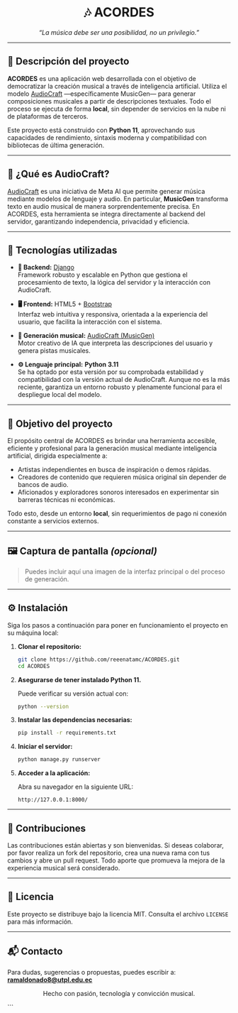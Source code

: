 <h1 align="center">🎶 ACORDES</h1>

<p align="center"><em>“La música debe ser una posibilidad, no un privilegio.”</em></p>

---

## 📝 Descripción del proyecto

**ACORDES** es una aplicación web desarrollada con el objetivo de democratizar la creación musical a través de inteligencia artificial. Utiliza el modelo [AudioCraft](https://github.com/facebookresearch/audiocraft) —específicamente MusicGen— para generar composiciones musicales a partir de descripciones textuales. Todo el proceso se ejecuta de forma **local**, sin depender de servicios en la nube ni de plataformas de terceros.

Este proyecto está construido con **Python 11**, aprovechando sus capacidades de rendimiento, sintaxis moderna y compatibilidad con bibliotecas de última generación.

---

## 🧠 ¿Qué es AudioCraft?

[AudioCraft](https://github.com/facebookresearch/audiocraft) es una iniciativa de Meta AI que permite generar música mediante modelos de lenguaje y audio. En particular, **MusicGen** transforma texto en audio musical de manera sorprendentemente precisa. En ACORDES, esta herramienta se integra directamente al backend del servidor, garantizando independencia, privacidad y eficiencia.

---

## 🧩 Tecnologías utilizadas

- **🐍 Backend:** [Django](https://www.djangoproject.com/)  
  Framework robusto y escalable en Python que gestiona el procesamiento de texto, la lógica del servidor y la interacción con AudioCraft.

- **🖥 Frontend:** HTML5 + [Bootstrap](https://getbootstrap.com/)  
  Interfaz web intuitiva y responsiva, orientada a la experiencia del usuario, que facilita la interacción con el sistema.

- **🎵 Generación musical:** [AudioCraft (MusicGen)](https://github.com/facebookresearch/audiocraft)  
  Motor creativo de IA que interpreta las descripciones del usuario y genera pistas musicales.

- **⚙️ Lenguaje principal:** **Python 3.11**  
  Se ha optado por esta versión por su comprobada estabilidad y compatibilidad con la versión actual de AudioCraft. Aunque no es la más reciente, garantiza un entorno robusto y plenamente funcional para el despliegue local del modelo.


---

## 🎯 Objetivo del proyecto

El propósito central de ACORDES es brindar una herramienta accesible, eficiente y profesional para la generación musical mediante inteligencia artificial, dirigida especialmente a:

- Artistas independientes en busca de inspiración o demos rápidas.
- Creadores de contenido que requieren música original sin depender de bancos de audio.
- Aficionados y exploradores sonoros interesados en experimentar sin barreras técnicas ni económicas.

Todo esto, desde un entorno **local**, sin requerimientos de pago ni conexión constante a servicios externos.

---

## 🖼 Captura de pantalla *(opcional)*

> Puedes incluir aquí una imagen de la interfaz principal o del proceso de generación.

---

## ⚙️ Instalación

Siga los pasos a continuación para poner en funcionamiento el proyecto en su máquina local:

1. **Clonar el repositorio:**
   ```bash
   git clone https://github.com/reeenatamc/ACORDES.git
   cd ACORDES
   ```

2. **Asegurarse de tener instalado Python 11.**

   Puede verificar su versión actual con:
   ```bash
   python --version
   ```

3. **Instalar las dependencias necesarias:**
   ```bash
   pip install -r requirements.txt
   ```

4. **Iniciar el servidor:**
   ```bash
   python manage.py runserver
   ```

5. **Acceder a la aplicación:**

   Abra su navegador en la siguiente URL:
   ```
   http://127.0.0.1:8000/
   ```

---

## 🤝 Contribuciones

Las contribuciones están abiertas y son bienvenidas. Si deseas colaborar, por favor realiza un fork del repositorio, crea una nueva rama con tus cambios y abre un pull request. Todo aporte que promueva la mejora de la experiencia musical será considerado.

---

## 📄 Licencia

Este proyecto se distribuye bajo la licencia MIT. Consulta el archivo `LICENSE` para más información.

---

## 📬 Contacto

Para dudas, sugerencias o propuestas, puedes escribir a: **ramaldonado8@utpl.edu.ec**


<p align="center">Hecho con pasión, tecnología y convicción musical.</p>
```

